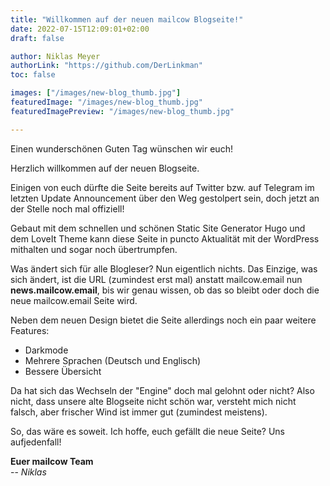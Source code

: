 ```yaml
---
title: "Willkommen auf der neuen mailcow Blogseite!"
date: 2022-07-15T12:09:01+02:00
draft: false

author: Niklas Meyer
authorLink: "https://github.com/DerLinkman"
toc: false

images: ["/images/new-blog_thumb.jpg"]
featuredImage: "/images/new-blog_thumb.jpg"
featuredImagePreview: "/images/new-blog_thumb.jpg"

---
```


Einen wunderschönen Guten Tag wünschen wir euch!

Herzlich willkommen auf der neuen Blogseite.

Einigen von euch dürfte die Seite bereits auf Twitter bzw. auf Telegram im letzten Update Announcement über den Weg gestolpert sein, doch jetzt an der Stelle noch mal offiziell!

Gebaut mit dem schnellen und schönen Static Site Generator Hugo und dem LoveIt Theme kann diese Seite in puncto Aktualität mit der WordPress mithalten und sogar noch übertrumpfen.

Was ändert sich für alle Blogleser? Nun eigentlich nichts. Das Einzige, was sich ändert, ist die URL (zumindest erst mal) anstatt mailcow.email nun **news.mailcow.email**, bis wir genau wissen, ob das so bleibt oder doch die neue mailcow.email Seite wird.

Neben dem neuen Design bietet die Seite allerdings noch ein paar weitere Features:

- Darkmode
- Mehrere Sprachen (Deutsch und Englisch)
- Bessere Übersicht

Da hat sich das Wechseln der "Engine" doch mal gelohnt oder nicht? Also nicht, dass unsere alte Blogseite nicht schön war, versteht mich nicht falsch, aber frischer Wind ist immer gut (zumindest meistens).

So, das wäre es soweit. Ich hoffe, euch gefällt die neue Seite? Uns aufjedenfall!

**Euer mailcow Team**<br>
-- *Niklas*